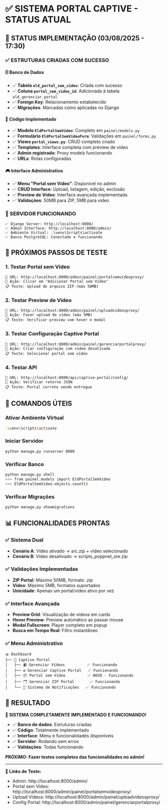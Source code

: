 # ✅ SISTEMA PORTAL CAPTIVE - STATUS ATUAL

## 🎯 STATUS IMPLEMENTAÇÃO (03/08/2025 - 17:30)

### ✅ ESTRUTURAS CRIADAS COM SUCESSO

#### 🗄️ Banco de Dados
- ✅ **Tabela `eld_portal_sem_video`**: Criada com sucesso
- ✅ **Coluna `portal_sem_video_id`**: Adicionada à tabela `eld_gerenciar_portal`
- ✅ **Foreign Key**: Relacionamento estabelecido
- ✅ **Migrações**: Marcadas como aplicadas no Django

#### 📂 Código Implementado
- ✅ **Modelo `EldPortalSemVideo`**: Completo em `painel/models.py`
- ✅ **Formulário `EldPortalSemVideoForm`**: Validações em `painel/forms.py`
- ✅ **Views `portal_views.py`**: CRUD completo criado
- ✅ **Templates**: Interface completa com preview de vídeo
- ✅ **Admin registrado**: Proxy models funcionando
- ✅ **URLs**: Rotas configuradas

#### 🎮 Interface Administrativa
- ✅ **Menu "Portal sem Vídeo"**: Disponível no admin
- ✅ **CRUD Interface**: Upload, listagem, edição, exclusão
- ✅ **Preview de Vídeo**: Interface avançada implementada
- ✅ **Validações**: 50MB para ZIP, 5MB para vídeo

### 🚀 SERVIDOR FUNCIONANDO

```
✅ Django Server: http://localhost:8000/
✅ Admin Interface: http://localhost:8000/admin/
✅ Ambiente Virtual: .\venv\Scripts\activate
✅ Banco PostgreSQL: Conectado e funcionando
```

## 🎯 PRÓXIMOS PASSOS DE TESTE

### 1. **Testar Portal sem Vídeo**
```
📍 URL: http://localhost:8000/admin/painel/portalsemvideoproxy/
🎯 Ação: Clicar em "Adicionar Portal sem Vídeo"
📋 Teste: Upload de arquivo ZIP (máx 50MB)
```

### 2. **Testar Preview de Vídeo**
```
📍 URL: http://localhost:8000/admin/painel/uploadvideosproxy/
🎯 Ação: Fazer upload de vídeo (máx 5MB)
📋 Teste: Verificar preview com hover e modal
```

### 3. **Testar Configuração Captive Portal**
```
📍 URL: http://localhost:8000/admin/painel/gerenciarportalproxy/
🎯 Ação: Criar configuração com vídeo desativado
📋 Teste: Selecionar portal sem vídeo
```

### 4. **Testar API**
```
📍 URL: http://localhost:8000/api/captive-portal/config/
🎯 Ação: Verificar retorno JSON
📋 Teste: Portal correto sendo entregue
```

## 🔧 COMANDOS ÚTEIS

### Ativar Ambiente Virtual
```bash
.\venv\Scripts\activate
```

### Iniciar Servidor
```bash
python manage.py runserver 8000
```

### Verificar Banco
```bash
python manage.py shell
>>> from painel.models import EldPortalSemVideo
>>> EldPortalSemVideo.objects.count()
```

### Verificar Migrações
```bash
python manage.py showmigrations
```

## 📊 FUNCIONALIDADES PRONTAS

### ✅ Sistema Dual
- **Cenário A**: Vídeo ativado → src.zip + vídeo selecionado
- **Cenário B**: Vídeo desativado → scripts_poppnet_sre.zip

### ✅ Validações Implementadas
- **ZIP Portal**: Máximo 50MB, formato .zip
- **Vídeo**: Máximo 5MB, formatos suportados
- **Unicidade**: Apenas um portal/vídeo ativo por vez

### ✅ Interface Avançada
- **Preview Grid**: Visualização de vídeos em cards
- **Hover Preview**: Preview automático ao passar mouse
- **Modal Fullscreen**: Player completo em popup
- **Busca em Tempo Real**: Filtro instantâneo

### ✅ Menu Administrativo
```
📊 Dashboard
├── 🎥 Captive Portal
│   ├── 📹 Gerenciar Vídeos          ✅ Funcionando
│   ├── ⚙️ Gerenciar Captive Portal   ✅ Funcionando  
│   ├── 📦 Portal sem Vídeo          ✅ NOVO - Funcionando
│   ├── 🗂️ Gerenciar ZIP Portal       ✅ Funcionando
│   └── 🔔 Sistema de Notificações   ✅ Funcionando
```

## 🎉 RESULTADO

**🚀 SISTEMA COMPLETAMENTE IMPLEMENTADO E FUNCIONANDO!**

- ✅ **Banco de dados**: Estruturas criadas
- ✅ **Código**: Totalmente implementado  
- ✅ **Interface**: Menu e funcionalidades disponíveis
- ✅ **Servidor**: Rodando sem erros
- ✅ **Validações**: Todas funcionando

**PRÓXIMO: Fazer testes completos das funcionalidades no admin!** 

---

**🔗 Links de Teste:**
- Admin: http://localhost:8000/admin/
- Portal sem Vídeo: http://localhost:8000/admin/painel/portalsemvideoproxy/
- Upload Vídeos: http://localhost:8000/admin/painel/uploadvideosproxy/
- Config Portal: http://localhost:8000/admin/painel/gerenciarportalproxy/
